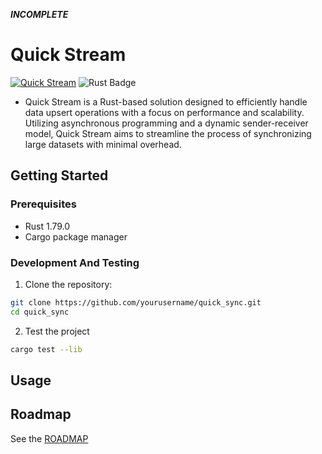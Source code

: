 ***INCOMPLETE***

# Quick Stream
[![Quick Stream](https://github.com/uratne/quick-stream/actions/workflows/rust.yml/badge.svg?branch=main)](https://github.com/uratne/quick-stream/actions/workflows/rust.yml) ![Rust Badge](https://img.shields.io/badge/Rust-1.79.0-000?logo=rust&logoColor=fff&style=flat)

* Quick Stream is a Rust-based solution designed to efficiently handle data upsert operations with a focus on performance and scalability. Utilizing asynchronous programming and a dynamic sender-receiver model, Quick Stream aims to streamline the process of synchronizing large datasets with minimal overhead.

## Getting Started

### Prerequisites

- Rust 1.79.0
- Cargo package manager

### Development And Testing

1. Clone the repository:

```sh
git clone https://github.com/yourusername/quick_sync.git
cd quick_sync
```

2. Test the project

```sh
cargo test --lib
```
## Usage

## Roadmap
See the [ROADMAP](ROADMAP.md)
